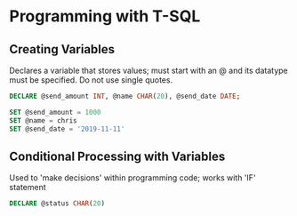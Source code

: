 # Programming with T-SQL

## Creating Variables
Declares a variable that stores values; must start with an @ and its datatype must be specified. Do not use single quotes.

```SQL
DECLARE @send_amount INT, @name CHAR(20), @send_date DATE;

SET @send_amount = 1000
SET @name = chris
SET @send_date = '2019-11-11'
```
## Conditional Processing with Variables

Used to 'make decisions' within programming code; works with 'IF' statement

```SQL
DECLARE @status CHAR(20)
```